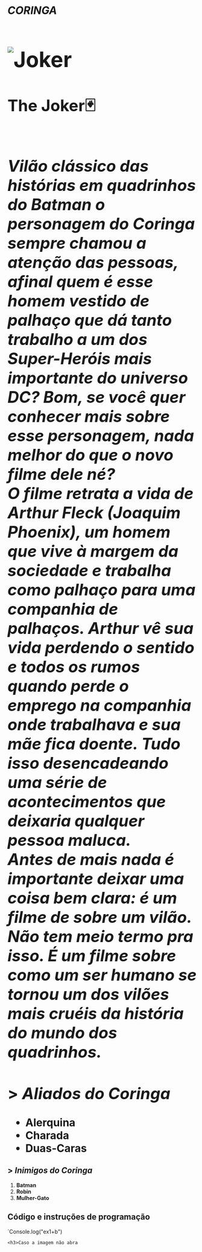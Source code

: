 *<h1> CORINGA <h1/>*
  
![Joker](https://user-images.githubusercontent.com/84356920/120253626-3d887700-c25e-11eb-9c75-be053cf66c34.jpg)
  
  <h2> The Joker🃏
  
  *<br>Vilão clássico das histórias em quadrinhos do Batman o personagem do Coringa sempre chamou a atenção das pessoas, afinal quem é esse homem vestido de palhaço que dá tanto trabalho a um dos Super-Heróis mais importante do universo DC? Bom, se você quer conhecer mais sobre esse personagem, nada melhor do que o novo filme dele né?*
*<br>O filme retrata a vida de Arthur Fleck (Joaquim Phoenix), um homem que vive à margem da sociedade e trabalha como palhaço para uma companhia de palhaços. Arthur vê sua vida perdendo o sentido e todos os rumos quando perde o emprego na companhia onde trabalhava e sua mãe fica doente. Tudo isso desencadeando uma série de acontecimentos que deixaria qualquer pessoa maluca.*
*<br>Antes de mais nada é importante deixar uma coisa bem clara: é um filme de sobre um vilão. Não tem meio termo pra isso. É um filme sobre como um ser humano se tornou um dos vilões mais cruéis da história do mundo dos quadrinhos.*
  
  ## > *Aliados do Coringa*
  + **Alerquina**
  + **Charada**
  + **Duas-Caras**
  
  ## > *Inimigos do Coringa*
    
   1. **Batman**
   2. **Robin**
   3. **Mulher-Gato**
    
  <h2>Código e instruções de programação</h2>
    `Console.log("ex1+b")
    
    <h3>Caso a imagem não abra

 
   
    
   
  
